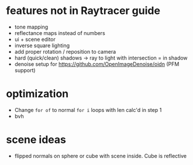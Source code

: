 # features not in Raytracer guide
- tone mapping
- reflectance maps instead of numbers
- ui + scene editor
- inverse square lighting
- add proper rotation / reposition to camera
- hard (quick/clean) shadows -> ray to light with intersection = in shadow
- denoise setup for https://github.com/OpenImageDenoise/oidn (PFM support)

# optimization
- Change `for of` to normal `for i` loops with len calc'd in step 1
- bvh

# scene ideas
- flipped normals on sphere or cube with scene inside. Cube is reflective

